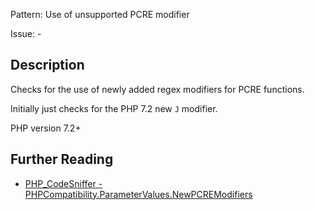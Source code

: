 Pattern: Use of unsupported PCRE modifier

Issue: -

## Description

Checks for the use of newly added regex modifiers for PCRE functions.

Initially just checks for the PHP 7.2 new `J` modifier.

PHP version 7.2+

## Further Reading

* [PHP_CodeSniffer - PHPCompatibility.ParameterValues.NewPCREModifiers](https://github.com/PHPCompatibility/PHPCompatibility/tree/develop/PHPCompatibility/Sniffs/ParameterValues/NewPCREModifiersSniff.php)
